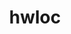 ---
title: "hwloc"
layout: cache
categories: [package, develop]
meta: {"compilers": ["apple-clang@16.0.0", "cce@18.0.0", "gcc@10.2.1", "gcc@10.3.0", "gcc@10.5.0", "gcc@11.1.0", "gcc@11.4.0", "gcc@12.3.0", "gcc@12.4.0", "gcc@13.2.0", "gcc@13.3.0", "gcc@7.3.1", "gcc@7.5.0", "gcc@9.4.0", "intel-oneapi-compilers@2024.1.0", "intel-oneapi-compilers@2025.1.0"], "num_specs": 127, "num_specs_by_stack": {"aws-isc": 1, "aws-isc-aarch64": 1, "aws-pcluster-neoverse_v1": 4, "aws-pcluster-x86_64_v4": 12, "build_systems": 3, "data-vis-sdk": 3, "developer-tools": 3, "developer-tools-aarch64-linux-gnu": 3, "developer-tools-darwin": 3, "developer-tools-manylinux2014": 1, "developer-tools-x86_64_v3-linux-gnu": 3, "e4s": 8, "e4s-cray-rhel": 4, "e4s-cray-sles": 2, "e4s-neoverse-v2": 9, "e4s-neoverse_v1": 4, "e4s-oneapi": 4, "e4s-power": 3, "e4s-rocm-external": 3, "gpu-tests": 4, "hep": 3, "ml-darwin-aarch64-mps": 3, "ml-linux-aarch64-cpu": 3, "ml-linux-aarch64-cuda": 6, "ml-linux-x86_64-cpu": 3, "ml-linux-x86_64-cuda": 6, "ml-linux-x86_64-rocm": 6, "radiuss": 6, "radiuss-aws": 6, "radiuss-aws-aarch64": 15, "root": 127, "tutorial": 6}, "oss": ["amzn2", "centos7", "rhel8", "sequoia", "sle_hpc15", "ubuntu18.04", "ubuntu20.04", "ubuntu22.04", "ubuntu24.04"], "platforms": ["darwin", "linux"], "stacks": ["aws-isc", "aws-isc-aarch64", "aws-pcluster-neoverse_v1", "aws-pcluster-x86_64_v4", "build_systems", "data-vis-sdk", "developer-tools", "developer-tools-aarch64-linux-gnu", "developer-tools-darwin", "developer-tools-manylinux2014", "developer-tools-x86_64_v3-linux-gnu", "e4s", "e4s-cray-rhel", "e4s-cray-sles", "e4s-neoverse-v2", "e4s-neoverse_v1", "e4s-oneapi", "e4s-power", "e4s-rocm-external", "gpu-tests", "hep", "ml-darwin-aarch64-mps", "ml-linux-aarch64-cpu", "ml-linux-aarch64-cuda", "ml-linux-x86_64-cpu", "ml-linux-x86_64-cuda", "ml-linux-x86_64-rocm", "radiuss", "radiuss-aws", "radiuss-aws-aarch64", "root", "tutorial"], "targets": ["aarch64", "neoverse_v1", "neoverse_v2", "ppc64le", "x86_64_v3", "x86_64_v4"], "versions": ["2.11.1", "2.9.1", "2.9.3"]}
spec_details: [{"compiler": "gcc@13.2.0", "hash": "24exzkl2jrmbq7ndyj6gq437xlxfih7u", "os": "ubuntu24.04", "platform": "linux", "size": "-", "stacks": ["ml-linux-x86_64-rocm", "root"], "target": "x86_64_v3", "variants": ["amdgpu_target:=gfx90a", "build_system=autotools", "~cairo", "~cuda", "~gl", "~level_zero", "libs:=shared,static", "~libudev", "+libxml2", "~nvml", "~opencl", "+pci", "+rocm"], "versions": ["2.11.1"]}, {"compiler": "intel-oneapi-compilers@2024.1.0", "hash": "2aktifo5irz7t445kxixzeyi5flnyysd", "os": "amzn2", "platform": "linux", "size": "-", "stacks": ["aws-pcluster-x86_64_v4", "root"], "target": "x86_64_v4", "variants": ["build_system=autotools", "~cairo", "~cuda", "~gl", "~level_zero", "libs:=shared,static", "~libudev", "+libxml2", "~nvml", "~opencl", "+pci", "~rocm"], "versions": ["2.11.1"]}, {"compiler": "gcc@13.2.0", "hash": "2flkykfo2ce7qo45mhmzzgc6kqs4etk6", "os": "ubuntu24.04", "platform": "linux", "size": "-", "stacks": ["ml-linux-x86_64-rocm", "root"], "target": "x86_64_v3", "variants": ["amdgpu_target:=gfx90a", "build_system=autotools", "~cairo", "~cuda", "~gl", "~level_zero", "libs:=shared,static", "~libudev", "+libxml2", "~nvml", "~opencl", "+pci", "+rocm"], "versions": ["2.11.1"]}, {"compiler": "gcc@7.3.1", "hash": "2gzbb5nulzxqs4szl6xz3b2alqp6hhoq", "os": "amzn2", "platform": "linux", "size": "-", "stacks": ["radiuss-aws", "root"], "target": "x86_64_v3", "variants": ["build_system=autotools", "~cairo", "~cuda", "~gl", "~level_zero", "libs:=shared,static", "~libudev", "+libxml2", "~nvml", "~opencl", "+pci", "~rocm"], "versions": ["2.11.1"]}, {"compiler": "intel-oneapi-compilers@2024.1.0", "hash": "33ebrilbcry2gbfkrm54sbp4ownndv4k", "os": "amzn2", "platform": "linux", "size": "-", "stacks": ["aws-pcluster-x86_64_v4", "root"], "target": "x86_64_v3", "variants": ["build_system=autotools", "~cairo", "~cuda", "~gl", "~level_zero", "libs:=shared,static", "~libudev", "+libxml2", "~nvml", "~opencl", "+pci", "~rocm"], "versions": ["2.11.1"]}, {"compiler": "gcc@11.4.0", "hash": "3l52a5jjpznll7axaae4fsg2ghdhftxz", "os": "ubuntu22.04", "platform": "linux", "size": "-", "stacks": ["e4s-rocm-external", "hep", "root", "tutorial"], "target": "x86_64_v3", "variants": ["build_system=autotools", "~cairo", "~cuda", "~gl", "~level_zero", "libs:=shared,static", "~libudev", "+libxml2", "~nvml", "~opencl", "+pci", "~rocm"], "versions": ["2.11.1"]}, {"compiler": "gcc@7.5.0", "hash": "3ubijrsmwccjs4bvncc3olvreeljvint", "os": "ubuntu18.04", "platform": "linux", "size": "-", "stacks": ["developer-tools", "root"], "target": "x86_64_v3", "variants": ["build_system=autotools", "~cairo", "~cuda", "~gl", "libs:=shared,static", "~libudev", "+libxml2", "~netloc", "~nvml", "~oneapi-level-zero", "~opencl", "+pci", "~rocm"], "versions": ["2.9.3"]}, {"compiler": "intel-oneapi-compilers@2024.1.0", "hash": "4pablm3wzt5t4lifxeiebc6vhps55a3a", "os": "amzn2", "platform": "linux", "size": "-", "stacks": ["aws-pcluster-x86_64_v4", "root"], "target": "x86_64_v3", "variants": ["build_system=autotools", "~cairo", "~cuda", "~gl", "~level_zero", "libs:=shared,static", "~libudev", "+libxml2", "~nvml", "~opencl", "+pci", "~rocm"], "versions": ["2.11.1"]}, {"compiler": "gcc@11.4.0", "hash": "4zrx42rqzq55unqiq3f7kphimqup7rpl", "os": "ubuntu22.04", "platform": "linux", "size": "-", "stacks": ["e4s-neoverse-v2", "root"], "target": "neoverse_v2", "variants": ["build_system=autotools", "~cairo", "~cuda", "~gl", "~level_zero", "libs:=shared,static", "~libudev", "+libxml2", "~nvml", "~opencl", "+pci", "~rocm"], "versions": ["2.11.1"]}, {"compiler": "gcc@13.2.0", "hash": "54bymr3zjydftrvhann43f2dg6djcrul", "os": "ubuntu24.04", "platform": "linux", "size": "-", "stacks": ["ml-linux-x86_64-cpu", "root"], "target": "x86_64_v3", "variants": ["build_system=autotools", "~cairo", "~cuda", "~gl", "~level_zero", "libs:=shared,static", "~libudev", "+libxml2", "~nvml", "~opencl", "+pci", "~rocm"], "versions": ["2.11.1"]}, {"compiler": "gcc@13.3.0", "hash": "5cgsmcwbi4iaybluymzwpfgds3ss3nrm", "os": "rhel8", "platform": "linux", "size": "-", "stacks": ["developer-tools-aarch64-linux-gnu", "root"], "target": "aarch64", "variants": ["build_system=autotools", "~cairo", "~cuda", "~gl", "~level_zero", "libs:=shared,static", "~libudev", "+libxml2", "~nvml", "~opencl", "+pci", "~rocm"], "versions": ["2.11.1"]}, {"compiler": "intel-oneapi-compilers@2024.1.0", "hash": "5rg3qk6wo4fd7hy7ltzx6bkzm7auzajz", "os": "amzn2", "platform": "linux", "size": "-", "stacks": ["aws-pcluster-x86_64_v4", "root"], "target": "x86_64_v3", "variants": ["build_system=autotools", "~cairo", "~cuda", "~gl", "~level_zero", "libs:=shared,static", "~libudev", "+libxml2", "~nvml", "~opencl", "+pci", "~rocm"], "versions": ["2.11.1"]}, {"compiler": "gcc@11.4.0", "hash": "5ykj2imychilhdqxzldv4elop46tdvrd", "os": "ubuntu22.04", "platform": "linux", "size": "-", "stacks": ["e4s", "e4s-rocm-external", "hep", "root", "tutorial"], "target": "x86_64_v3", "variants": ["build_system=autotools", "~cairo", "~cuda", "~gl", "~level_zero", "libs:=shared,static", "~libudev", "+libxml2", "~nvml", "~opencl", "+pci", "~rocm"], "versions": ["2.11.1"]}, {"compiler": "gcc@13.2.0", "hash": "67kbf5aqu4cfusqzopn3o5u3k62lyghw", "os": "ubuntu24.04", "platform": "linux", "size": "-", "stacks": ["ml-linux-aarch64-cuda", "root"], "target": "aarch64", "variants": ["build_system=autotools", "~cairo", "+cuda", "cuda_arch:=80", "~gl", "~level_zero", "libs:=shared,static", "~libudev", "+libxml2", "~nvml", "~opencl", "+pci", "~rocm"], "versions": ["2.11.1"]}, {"compiler": "gcc@11.4.0", "hash": "75a2if4b5q5z7d34lpb23om6ovc77yhq", "os": "ubuntu22.04", "platform": "linux", "size": "-", "stacks": ["e4s-neoverse-v2", "root"], "target": "neoverse_v2", "variants": ["build_system=autotools", "~cairo", "~cuda", "~gl", "~level_zero", "libs:=shared,static", "~libudev", "+libxml2", "~nvml", "~opencl", "+pci", "~rocm"], "versions": ["2.11.1"]}, {"compiler": "gcc@11.4.0", "hash": "76sdccswuekyh77qswhtecgvptnau6it", "os": "ubuntu22.04", "platform": "linux", "size": "-", "stacks": ["e4s", "root"], "target": "x86_64_v3", "variants": ["build_system=autotools", "~cairo", "+cuda", "cuda_arch:=none", "~gl", "~level_zero", "libs:=shared,static", "~libudev", "+libxml2", "~nvml", "~opencl", "+pci", "~rocm"], "versions": ["2.11.1"]}, {"compiler": "cce@18.0.0", "hash": "7efeisq5gcgmrl3c6kiieu3b6b364yso", "os": "rhel8", "platform": "linux", "size": "-", "stacks": ["e4s-cray-rhel", "root"], "target": "x86_64_v3", "variants": ["build_system=autotools", "~cairo", "~cuda", "~gl", "~level_zero", "libs:=shared,static", "~libudev", "+libxml2", "~nvml", "~opencl", "+pci", "~rocm"], "versions": ["2.11.1"]}, {"compiler": "gcc@7.3.1", "hash": "7nwanmhiyrqhvhkz2d7mhz667awitkpc", "os": "amzn2", "platform": "linux", "size": "-", "stacks": ["radiuss-aws-aarch64", "root"], "target": "aarch64", "variants": ["build_system=autotools", "~cairo", "~cuda", "~gl", "~level_zero", "libs:=shared,static", "~libudev", "+libxml2", "~nvml", "~opencl", "+pci", "~rocm"], "versions": ["2.11.1"]}, {"compiler": "gcc@13.2.0", "hash": "afglufqhhjbuomnagsubxe62v6t5vv53", "os": "ubuntu24.04", "platform": "linux", "size": "-", "stacks": ["ml-linux-aarch64-cpu", "root"], "target": "aarch64", "variants": ["build_system=autotools", "~cairo", "~cuda", "~gl", "~level_zero", "libs:=shared,static", "~libudev", "+libxml2", "~nvml", "~opencl", "+pci", "~rocm"], "versions": ["2.11.1"]}, {"compiler": "gcc@11.4.0", "hash": "aioxh6lfsdtvxywkijdev3pvwnssx2c2", "os": "ubuntu22.04", "platform": "linux", "size": "-", "stacks": ["e4s-neoverse_v1", "root"], "target": "neoverse_v1", "variants": ["build_system=autotools", "~cairo", "~cuda", "~gl", "~level_zero", "libs:=shared,static", "~libudev", "+libxml2", "~nvml", "~opencl", "+pci", "~rocm"], "versions": ["2.11.1"]}, {"compiler": "gcc@11.1.0", "hash": "b7kfnjtq22jtdnrrldenmw27hmtkqfrk", "os": "ubuntu20.04", "platform": "linux", "size": "-", "stacks": ["gpu-tests", "root"], "target": "x86_64_v3", "variants": ["build_system=autotools", "~cairo", "~cuda", "~gl", "libs:=shared,static", "~libudev", "+libxml2", "~netloc", "~nvml", "~oneapi-level-zero", "~opencl", "+pci", "~rocm"], "versions": ["2.9.1"]}, {"compiler": "cce@18.0.0", "hash": "bigtqzvsbgdtmxuwoe2ntfejfiox4s2e", "os": "rhel8", "platform": "linux", "size": "-", "stacks": ["e4s-cray-rhel", "root"], "target": "x86_64_v3", "variants": ["build_system=autotools", "~cairo", "~cuda", "~gl", "~level_zero", "libs:=shared,static", "~libudev", "+libxml2", "~nvml", "~opencl", "+pci", "~rocm"], "versions": ["2.11.1"]}, {"compiler": "cce@18.0.0", "hash": "bj7eoy6rc2h2vbtaugerocrncshbwnan", "os": "rhel8", "platform": "linux", "size": "-", "stacks": ["e4s-cray-rhel", "root"], "target": "x86_64_v3", "variants": ["build_system=autotools", "~cairo", "~cuda", "~gl", "~level_zero", "libs:=shared,static", "~libudev", "+libxml2", "~nvml", "~opencl", "+pci", "~rocm"], "versions": ["2.11.1"]}, {"compiler": "gcc@7.3.1", "hash": "bozzlnpbquh3xmnzpxiadcqqjwkdkzip", "os": "amzn2", "platform": "linux", "size": "-", "stacks": ["radiuss-aws", "root"], "target": "x86_64_v3", "variants": ["build_system=autotools", "~cairo", "~cuda", "~gl", "~level_zero", "libs:=shared,static", "~libudev", "+libxml2", "~nvml", "~opencl", "+pci", "~rocm"], "versions": ["2.11.1"]}, {"compiler": "gcc@10.3.0", "hash": "bsse6lxoni2etm5rlh3oglnhn4ot6v6m", "os": "sle_hpc15", "platform": "linux", "size": "-", "stacks": ["e4s-cray-sles", "root"], "target": "x86_64_v4", "variants": ["build_system=autotools", "~cairo", "~cuda", "~gl", "libs:=shared,static", "~libudev", "+libxml2", "~nvml", "~oneapi-level-zero", "~opencl", "+pci", "~rocm"], "versions": ["2.11.1"]}, {"compiler": "gcc@13.2.0", "hash": "c2oqgbqgbmztsp7lm2e5pb4ocyniq5ga", "os": "ubuntu24.04", "platform": "linux", "size": "-", "stacks": ["ml-linux-x86_64-cuda", "root"], "target": "x86_64_v3", "variants": ["build_system=autotools", "~cairo", "+cuda", "cuda_arch:=80", "~gl", "~level_zero", "libs:=shared,static", "~libudev", "+libxml2", "~nvml", "~opencl", "+pci", "~rocm"], "versions": ["2.11.1"]}, {"compiler": "cce@18.0.0", "hash": "c76oecuqtqdc7rydzbaldmcipci5jjsn", "os": "rhel8", "platform": "linux", "size": "-", "stacks": ["e4s-cray-rhel", "root"], "target": "x86_64_v3", "variants": ["build_system=autotools", "~cairo", "~cuda", "~gl", "~level_zero", "libs:=shared,static", "~libudev", "+libxml2", "~nvml", "~opencl", "+pci", "~rocm"], "versions": ["2.11.1"]}, {"compiler": "gcc@13.2.0", "hash": "cgbqfnjxsnkna2v4cx3mapvdek4qjext", "os": "ubuntu24.04", "platform": "linux", "size": "-", "stacks": ["ml-linux-aarch64-cpu", "root"], "target": "aarch64", "variants": ["build_system=autotools", "~cairo", "~cuda", "~gl", "~level_zero", "libs:=shared,static", "~libudev", "+libxml2", "~nvml", "~opencl", "+pci", "~rocm"], "versions": ["2.11.1"]}, {"compiler": "gcc@13.2.0", "hash": "czmkc7liby4olgpvb32ozd5uvribjz25", "os": "ubuntu24.04", "platform": "linux", "size": "-", "stacks": ["ml-linux-aarch64-cuda", "root"], "target": "aarch64", "variants": ["build_system=autotools", "~cairo", "+cuda", "cuda_arch:=80", "~gl", "~level_zero", "libs:=shared,static", "~libudev", "+libxml2", "~nvml", "~opencl", "+pci", "~rocm"], "versions": ["2.11.1"]}, {"compiler": "gcc@7.3.1", "hash": "d5zw5qbehxplx5fkvxjpzu5p6axcwos7", "os": "amzn2", "platform": "linux", "size": "-", "stacks": ["radiuss-aws", "root"], "target": "x86_64_v3", "variants": ["build_system=autotools", "~cairo", "~cuda", "~gl", "~level_zero", "libs:=shared,static", "~libudev", "+libxml2", "~nvml", "~opencl", "+pci", "~rocm"], "versions": ["2.11.1"]}, {"compiler": "apple-clang@16.0.0", "hash": "dp7y3eae7inanig2ybcs7ue447sce4wt", "os": "sequoia", "platform": "darwin", "size": "-", "stacks": ["developer-tools-darwin", "ml-darwin-aarch64-mps", "root"], "target": "aarch64", "variants": ["build_system=autotools", "~cairo", "~cuda", "~gl", "~level_zero", "libs:=shared,static", "~libudev", "+libxml2", "~nvml", "~opencl", "~pci", "~rocm"], "versions": ["2.11.1"]}, {"compiler": "intel-oneapi-compilers@2025.1.0", "hash": "dpz4rzsm2prlmmwbgfp5b6qohtszmhbs", "os": "ubuntu22.04", "platform": "linux", "size": "-", "stacks": ["e4s-oneapi", "root"], "target": "x86_64_v3", "variants": ["build_system=autotools", "~cairo", "~cuda", "~gl", "~level_zero", "libs:=shared,static", "~libudev", "+libxml2", "~nvml", "~opencl", "+pci", "~rocm"], "versions": ["2.11.1"]}, {"compiler": "gcc@12.4.0", "hash": "e2eu2lsoip4sacyfx3mmwpquijih3u6o", "os": "amzn2", "platform": "linux", "size": "-", "stacks": ["aws-pcluster-neoverse_v1", "root"], "target": "neoverse_v1", "variants": ["build_system=autotools", "~cairo", "~cuda", "~gl", "~level_zero", "libs:=shared,static", "~libudev", "+libxml2", "~nvml", "~opencl", "+pci", "~rocm"], "versions": ["2.11.1"]}, {"compiler": "gcc@7.3.1", "hash": "egf4kkxfqmrlts2yjd67mbokdij5ghdi", "os": "amzn2", "platform": "linux", "size": "-", "stacks": ["radiuss-aws-aarch64", "root"], "target": "aarch64", "variants": ["build_system=autotools", "~cairo", "~cuda", "~gl", "~level_zero", "libs:=shared,static", "~libudev", "+libxml2", "~nvml", "~opencl", "+pci", "~rocm"], "versions": ["2.11.1"]}, {"compiler": "intel-oneapi-compilers@2024.1.0", "hash": "elq6letqdq6frgap7i4gfm7kqrwvuzqq", "os": "amzn2", "platform": "linux", "size": "-", "stacks": ["aws-pcluster-x86_64_v4", "root"], "target": "x86_64_v4", "variants": ["build_system=autotools", "~cairo", "~cuda", "~gl", "~level_zero", "libs:=shared,static", "~libudev", "+libxml2", "~nvml", "~opencl", "+pci", "~rocm"], "versions": ["2.11.1"]}, {"compiler": "gcc@11.4.0", "hash": "etpscsrk3ci5weba6owwkbkrcnuxqppx", "os": "ubuntu22.04", "platform": "linux", "size": "-", "stacks": ["e4s-neoverse-v2", "root"], "target": "neoverse_v2", "variants": ["build_system=autotools", "~cairo", "~cuda", "~gl", "~level_zero", "libs:=shared,static", "~libudev", "+libxml2", "~nvml", "~opencl", "+pci", "~rocm"], "versions": ["2.11.1"]}, {"compiler": "gcc@9.4.0", "hash": "ewdxva4xtgny7ceazjdnliec4ik6buqa", "os": "ubuntu20.04", "platform": "linux", "size": "-", "stacks": ["e4s-power", "root"], "target": "ppc64le", "variants": ["build_system=autotools", "~cairo", "~cuda", "~gl", "~level_zero", "libs:=shared,static", "~libudev", "+libxml2", "~nvml", "~opencl", "+pci", "~rocm"], "versions": ["2.11.1"]}, {"compiler": "gcc@7.3.1", "hash": "fddqdcdcbgbjv4rjja3k66uuefl2ap3p", "os": "amzn2", "platform": "linux", "size": "-", "stacks": ["radiuss-aws-aarch64", "root"], "target": "aarch64", "variants": ["build_system=autotools", "~cairo", "~cuda", "~gl", "~level_zero", "libs:=shared,static", "~libudev", "+libxml2", "~nvml", "~opencl", "+pci", "~rocm"], "versions": ["2.11.1"]}, {"compiler": "gcc@7.5.0", "hash": "fjs6gouolfbefnzia7qz4q5cq2o7ojra", "os": "ubuntu18.04", "platform": "linux", "size": "-", "stacks": ["build_systems", "radiuss", "root"], "target": "x86_64_v3", "variants": ["build_system=autotools", "~cairo", "~cuda", "~gl", "~level_zero", "libs:=shared,static", "~libudev", "+libxml2", "~nvml", "~opencl", "+pci", "~rocm"], "versions": ["2.11.1"]}, {"compiler": "gcc@7.3.1", "hash": "frjim7khpmwdjucucoicyjfuicjpxyvs", "os": "amzn2", "platform": "linux", "size": "-", "stacks": ["radiuss-aws", "root"], "target": "x86_64_v3", "variants": ["build_system=autotools", "~cairo", "~cuda", "~gl", "~level_zero", "libs:=shared,static", "~libudev", "+libxml2", "~nvml", "~opencl", "+pci", "~rocm"], "versions": ["2.11.1"]}, {"compiler": "gcc@10.2.1", "hash": "gbs7a3i4kiqket4llwntmgyk54bp3i2x", "os": "centos7", "platform": "linux", "size": "-", "stacks": ["developer-tools-manylinux2014", "root"], "target": "x86_64_v3", "variants": ["build_system=autotools", "~cairo", "~cuda", "~gl", "~level_zero", "libs:=shared,static", "~libudev", "+libxml2", "~nvml", "~opencl", "+pci", "~rocm"], "versions": ["2.11.1"]}, {"compiler": "gcc@11.4.0", "hash": "glxl3x3qyfgfq46vjnzqpl2ihppwpv3y", "os": "ubuntu22.04", "platform": "linux", "size": "-", "stacks": ["e4s-neoverse_v1", "root"], "target": "neoverse_v1", "variants": ["build_system=autotools", "~cairo", "+cuda", "cuda_arch:=none", "~gl", "~level_zero", "libs:=shared,static", "~libudev", "+libxml2", "~nvml", "~opencl", "+pci", "~rocm"], "versions": ["2.11.1"]}, {"compiler": "gcc@13.2.0", "hash": "gm7bgcjc4uxcexokp3txy52xc5e6j65q", "os": "ubuntu24.04", "platform": "linux", "size": "-", "stacks": ["ml-linux-x86_64-rocm", "root"], "target": "x86_64_v3", "variants": ["amdgpu_target:=gfx90a", "build_system=autotools", "~cairo", "~cuda", "~gl", "~level_zero", "libs:=shared,static", "~libudev", "+libxml2", "~nvml", "~opencl", "+pci", "+rocm"], "versions": ["2.11.1"]}, {"compiler": "gcc@7.3.1", "hash": "h5icqqsvuly6hjcswg2hj6no46ew5uxa", "os": "amzn2", "platform": "linux", "size": "-", "stacks": ["radiuss-aws-aarch64", "root"], "target": "aarch64", "variants": ["build_system=autotools", "~cairo", "~cuda", "~gl", "~level_zero", "libs:=shared,static", "~libudev", "+libxml2", "~nvml", "~opencl", "+pci", "~rocm"], "versions": ["2.11.1"]}, {"compiler": "gcc@13.2.0", "hash": "hgxwkspvzq5rogyc77y6nrgu25yqk7an", "os": "ubuntu24.04", "platform": "linux", "size": "-", "stacks": ["ml-linux-aarch64-cuda", "root"], "target": "aarch64", "variants": ["build_system=autotools", "~cairo", "+cuda", "cuda_arch:=80", "~gl", "~level_zero", "libs:=shared,static", "~libudev", "+libxml2", "~nvml", "~opencl", "+pci", "~rocm"], "versions": ["2.11.1"]}, {"compiler": "intel-oneapi-compilers@2024.1.0", "hash": "hoj7ywclo6y4652727btm353iwfav4uq", "os": "amzn2", "platform": "linux", "size": "-", "stacks": ["aws-pcluster-x86_64_v4", "root"], "target": "x86_64_v4", "variants": ["build_system=autotools", "~cairo", "~cuda", "~gl", "~level_zero", "libs:=shared,static", "~libudev", "+libxml2", "~nvml", "~opencl", "+pci", "~rocm"], "versions": ["2.11.1"]}, {"compiler": "gcc@7.5.0", "hash": "i3uvpw4vw4ifcdhmytzk7qmagnoq6hm5", "os": "ubuntu18.04", "platform": "linux", "size": "-", "stacks": ["build_systems", "radiuss", "root"], "target": "x86_64_v3", "variants": ["build_system=autotools", "~cairo", "~cuda", "~gl", "~level_zero", "libs:=shared,static", "~libudev", "+libxml2", "~nvml", "~opencl", "+pci", "~rocm"], "versions": ["2.11.1"]}, {"compiler": "gcc@11.1.0", "hash": "ies5m4so6xd6rjp4j66jmq6p4sadmerz", "os": "ubuntu20.04", "platform": "linux", "size": "-", "stacks": ["data-vis-sdk", "root"], "target": "x86_64_v3", "variants": ["build_system=autotools", "~cairo", "~cuda", "~gl", "~level_zero", "libs:=shared,static", "~libudev", "+libxml2", "~nvml", "~opencl", "+pci", "~rocm"], "versions": ["2.11.1"]}, {"compiler": "gcc@13.3.0", "hash": "igprmgqzrumm65okv2ee43kjmdynmrgr", "os": "rhel8", "platform": "linux", "size": "-", "stacks": ["developer-tools-aarch64-linux-gnu", "root"], "target": "aarch64", "variants": ["build_system=autotools", "~cairo", "~cuda", "~gl", "~level_zero", "libs:=shared,static", "~libudev", "+libxml2", "~nvml", "~opencl", "+pci", "~rocm"], "versions": ["2.11.1"]}, {"compiler": "gcc@11.4.0", "hash": "ilyv5ryizbzpf3jdddiw42eueck2o4t3", "os": "ubuntu22.04", "platform": "linux", "size": "-", "stacks": ["e4s", "root"], "target": "x86_64_v3", "variants": ["build_system=autotools", "~cairo", "+cuda", "cuda_arch:=none", "~gl", "~level_zero", "libs:=shared,static", "~libudev", "+libxml2", "~nvml", "~opencl", "+pci", "~rocm"], "versions": ["2.11.1"]}, {"compiler": "gcc@13.2.0", "hash": "in3d6e7rpnahp2c4gqn4ptgzdl7yqv6r", "os": "ubuntu24.04", "platform": "linux", "size": "-", "stacks": ["ml-linux-aarch64-cuda", "root"], "target": "aarch64", "variants": ["build_system=autotools", "~cairo", "+cuda", "cuda_arch:=80", "~gl", "~level_zero", "libs:=shared,static", "~libudev", "+libxml2", "~nvml", "~opencl", "+pci", "~rocm"], "versions": ["2.11.1"]}, {"compiler": "gcc@7.5.0", "hash": "inxy5lzscul7eja3wxfgnxxq6apizkoh", "os": "ubuntu18.04", "platform": "linux", "size": "-", "stacks": ["developer-tools", "root"], "target": "x86_64_v3", "variants": ["build_system=autotools", "~cairo", "~cuda", "~gl", "libs:=shared,static", "~libudev", "+libxml2", "~netloc", "~nvml", "~oneapi-level-zero", "~opencl", "+pci", "~rocm"], "versions": ["2.9.1"]}, {"compiler": "gcc@12.4.0", "hash": "iny5qyq5tz37fmvyilt4zng4wiirzrfl", "os": "amzn2", "platform": "linux", "size": "-", "stacks": ["aws-pcluster-neoverse_v1", "root"], "target": "neoverse_v1", "variants": ["build_system=autotools", "~cairo", "~cuda", "~gl", "~level_zero", "libs:=shared,static", "~libudev", "+libxml2", "~nvml", "~opencl", "+pci", "~rocm"], "versions": ["2.11.1"]}, {"compiler": "gcc@12.4.0", "hash": "itawbwdxuwhmvienopgo2jclm7cbihtg", "os": "amzn2", "platform": "linux", "size": "-", "stacks": ["aws-pcluster-neoverse_v1", "root"], "target": "neoverse_v1", "variants": ["build_system=autotools", "~cairo", "~cuda", "~gl", "~level_zero", "libs:=shared,static", "~libudev", "+libxml2", "~nvml", "~opencl", "+pci", "~rocm"], "versions": ["2.11.1"]}, {"compiler": "gcc@10.3.0", "hash": "j2c476jzv4wsp2epiyaeu6mrzcvvk6np", "os": "sle_hpc15", "platform": "linux", "size": "-", "stacks": ["e4s-cray-sles", "root"], "target": "x86_64_v4", "variants": ["build_system=autotools", "~cairo", "~cuda", "~gl", "libs:=shared,static", "~libudev", "+libxml2", "~nvml", "~oneapi-level-zero", "~opencl", "+pci", "~rocm"], "versions": ["2.11.1"]}, {"compiler": "gcc@7.3.1", "hash": "jozn2xnhoh6x5zv7idxyqcabwayeewr5", "os": "amzn2", "platform": "linux", "size": "-", "stacks": ["radiuss-aws-aarch64", "root"], "target": "aarch64", "variants": ["build_system=autotools", "~cairo", "~cuda", "~gl", "~level_zero", "libs:=shared,static", "~libudev", "+libxml2", "~nvml", "~opencl", "+pci", "~rocm"], "versions": ["2.11.1"]}, {"compiler": "intel-oneapi-compilers@2024.1.0", "hash": "jq5jh53vaxjvmapujwvb2l264gxz4o36", "os": "amzn2", "platform": "linux", "size": "-", "stacks": ["aws-pcluster-x86_64_v4", "root"], "target": "x86_64_v3", "variants": ["build_system=autotools", "~cairo", "~cuda", "~gl", "~level_zero", "libs:=shared,static", "~libudev", "+libxml2", "~nvml", "~opencl", "+pci", "~rocm"], "versions": ["2.11.1"]}, {"compiler": "gcc@10.5.0", "hash": "k3xjyve7rdowzp3774q7pw2cuceyr37x", "os": "centos7", "platform": "linux", "size": "-", "stacks": ["developer-tools-x86_64_v3-linux-gnu", "root"], "target": "x86_64_v3", "variants": ["build_system=autotools", "~cairo", "~cuda", "~gl", "~level_zero", "libs:=shared,static", "~libudev", "+libxml2", "~nvml", "~opencl", "+pci", "~rocm"], "versions": ["2.11.1"]}, {"compiler": "gcc@11.4.0", "hash": "kbc4k3oe5i5q6f5zcyrektjaio2rnuyb", "os": "ubuntu22.04", "platform": "linux", "size": "-", "stacks": ["e4s-neoverse-v2", "root"], "target": "neoverse_v2", "variants": ["build_system=autotools", "~cairo", "~cuda", "~gl", "~level_zero", "libs:=shared,static", "~libudev", "+libxml2", "~nvml", "~opencl", "+pci", "~rocm"], "versions": ["2.11.1"]}, {"compiler": "gcc@7.5.0", "hash": "kczo7itatkg3cpmbss42z7mu4ry3gul6", "os": "ubuntu18.04", "platform": "linux", "size": "-", "stacks": ["build_systems", "radiuss", "root"], "target": "x86_64_v3", "variants": ["build_system=autotools", "~cairo", "~cuda", "~gl", "~level_zero", "libs:=shared,static", "~libudev", "+libxml2", "~nvml", "~opencl", "+pci", "~rocm"], "versions": ["2.11.1"]}, {"compiler": "gcc@7.3.1", "hash": "ku3mauzutck7lnmwpf3ljk7zgikkkwja", "os": "amzn2", "platform": "linux", "size": "-", "stacks": ["aws-isc", "root"], "target": "x86_64_v3", "variants": ["build_system=autotools", "~cairo", "~cuda", "~gl", "~level_zero", "libs:=shared,static", "~libudev", "+libxml2", "~nvml", "~opencl", "+pci", "~rocm"], "versions": ["2.11.1"]}, {"compiler": "gcc@10.5.0", "hash": "kzigcfkvcmfg42rd2tgpyy2cocxxun6u", "os": "centos7", "platform": "linux", "size": "-", "stacks": ["developer-tools-x86_64_v3-linux-gnu", "root"], "target": "x86_64_v3", "variants": ["build_system=autotools", "~cairo", "~cuda", "~gl", "~level_zero", "libs:=shared,static", "~libudev", "+libxml2", "~nvml", "~opencl", "+pci", "~rocm"], "versions": ["2.11.1"]}, {"compiler": "gcc@7.3.1", "hash": "l3lq6zvjkxtd5gkmdual5fmzyirfykhz", "os": "amzn2", "platform": "linux", "size": "-", "stacks": ["aws-isc-aarch64", "root"], "target": "aarch64", "variants": ["build_system=autotools", "~cairo", "~cuda", "~gl", "~level_zero", "libs:=shared,static", "~libudev", "+libxml2", "~nvml", "~opencl", "+pci", "~rocm"], "versions": ["2.11.1"]}, {"compiler": "gcc@7.5.0", "hash": "l4ku7dzz3i5xba7qwqofy64kqxke7s5g", "os": "ubuntu18.04", "platform": "linux", "size": "-", "stacks": ["developer-tools", "root"], "target": "x86_64_v3", "variants": ["build_system=autotools", "~cairo", "~cuda", "~gl", "libs:=shared,static", "~libudev", "+libxml2", "~netloc", "~nvml", "~oneapi-level-zero", "~opencl", "+pci", "~rocm"], "versions": ["2.9.3"]}, {"compiler": "gcc@13.2.0", "hash": "ldeab22m2ppk274cjr2v5ktgrgmiqtvs", "os": "ubuntu24.04", "platform": "linux", "size": "-", "stacks": ["ml-linux-aarch64-cuda", "root"], "target": "aarch64", "variants": ["build_system=autotools", "~cairo", "+cuda", "cuda_arch:=80", "~gl", "~level_zero", "libs:=shared,static", "~libudev", "+libxml2", "~nvml", "~opencl", "+pci", "~rocm"], "versions": ["2.11.1"]}, {"compiler": "gcc@7.3.1", "hash": "lrtt52ikcn6mynrnu6cm2g6pj55sl4lk", "os": "amzn2", "platform": "linux", "size": "-", "stacks": ["radiuss-aws-aarch64", "root"], "target": "aarch64", "variants": ["build_system=autotools", "~cairo", "~cuda", "~gl", "~level_zero", "libs:=shared,static", "~libudev", "+libxml2", "~nvml", "~opencl", "+pci", "~rocm"], "versions": ["2.11.1"]}, {"compiler": "gcc@7.5.0", "hash": "ma2uiu4ct72np663k3nzati63phxawjw", "os": "ubuntu18.04", "platform": "linux", "size": "-", "stacks": ["radiuss", "root"], "target": "x86_64_v3", "variants": ["build_system=autotools", "~cairo", "~cuda", "~gl", "~level_zero", "libs:=shared,static", "~libudev", "+libxml2", "~nvml", "~opencl", "+pci", "~rocm"], "versions": ["2.11.1"]}, {"compiler": "gcc@13.2.0", "hash": "mgpimgmcxaglniyen6t6rk45ovxexhro", "os": "ubuntu24.04", "platform": "linux", "size": "-", "stacks": ["ml-linux-x86_64-cuda", "root"], "target": "x86_64_v3", "variants": ["build_system=autotools", "~cairo", "+cuda", "cuda_arch:=80", "~gl", "~level_zero", "libs:=shared,static", "~libudev", "+libxml2", "~nvml", "~opencl", "+pci", "~rocm"], "versions": ["2.11.1"]}, {"compiler": "gcc@11.4.0", "hash": "mlxf3lrjdtqnhxuj33boshb2rwatbvk7", "os": "ubuntu22.04", "platform": "linux", "size": "-", "stacks": ["e4s", "root"], "target": "x86_64_v3", "variants": ["build_system=autotools", "~cairo", "+cuda", "cuda_arch:=none", "~gl", "~level_zero", "libs:=shared,static", "~libudev", "+libxml2", "~nvml", "~opencl", "+pci", "~rocm"], "versions": ["2.11.1"]}, {"compiler": "gcc@11.1.0", "hash": "mv3iqz5ao2wlkfikp2wgs342xnrztf6c", "os": "ubuntu20.04", "platform": "linux", "size": "-", "stacks": ["gpu-tests", "root"], "target": "x86_64_v3", "variants": ["build_system=autotools", "~cairo", "~cuda", "~gl", "libs:=shared,static", "~libudev", "+libxml2", "~netloc", "~nvml", "~oneapi-level-zero", "~opencl", "+pci", "~rocm"], "versions": ["2.9.1"]}, {"compiler": "gcc@13.3.0", "hash": "n35ajlujmnnrqp5em6uckx2txro4mtiy", "os": "rhel8", "platform": "linux", "size": "-", "stacks": ["developer-tools-aarch64-linux-gnu", "root"], "target": "aarch64", "variants": ["build_system=autotools", "~cairo", "~cuda", "~gl", "~level_zero", "libs:=shared,static", "~libudev", "+libxml2", "~nvml", "~opencl", "+pci", "~rocm"], "versions": ["2.11.1"]}, {"compiler": "intel-oneapi-compilers@2024.1.0", "hash": "nitehsevabtsr77pgzwnnupnyhb36koj", "os": "amzn2", "platform": "linux", "size": "-", "stacks": ["aws-pcluster-x86_64_v4", "root"], "target": "x86_64_v4", "variants": ["build_system=autotools", "~cairo", "~cuda", "~gl", "~level_zero", "libs:=shared,static", "~libudev", "+libxml2", "~nvml", "~opencl", "+pci", "~rocm"], "versions": ["2.11.1"]}, {"compiler": "intel-oneapi-compilers@2025.1.0", "hash": "nkh2dq7xleik4bt2z5jf2mtfczrb6knx", "os": "ubuntu22.04", "platform": "linux", "size": "-", "stacks": ["e4s-oneapi", "root"], "target": "x86_64_v3", "variants": ["build_system=autotools", "~cairo", "~cuda", "~gl", "~level_zero", "libs:=shared,static", "~libudev", "+libxml2", "~nvml", "~opencl", "+pci", "~rocm"], "versions": ["2.11.1"]}, {"compiler": "gcc@13.2.0", "hash": "nnrrs52olpheeorhh6667bj2symtzczd", "os": "ubuntu24.04", "platform": "linux", "size": "-", "stacks": ["ml-linux-x86_64-cpu", "root"], "target": "x86_64_v3", "variants": ["build_system=autotools", "~cairo", "~cuda", "~gl", "~level_zero", "libs:=shared,static", "~libudev", "+libxml2", "~nvml", "~opencl", "+pci", "~rocm"], "versions": ["2.11.1"]}, {"compiler": "gcc@11.4.0", "hash": "nrg5yf22lffvjeajljcg7e44axj3bs4w", "os": "ubuntu22.04", "platform": "linux", "size": "-", "stacks": ["e4s", "e4s-rocm-external", "hep", "root", "tutorial"], "target": "x86_64_v3", "variants": ["build_system=autotools", "~cairo", "~cuda", "~gl", "~level_zero", "libs:=shared,static", "~libudev", "+libxml2", "~nvml", "~opencl", "+pci", "~rocm"], "versions": ["2.11.1"]}, {"compiler": "gcc@7.3.1", "hash": "obebilueoqw5jbe4ekzxj6m3e77yh7ni", "os": "amzn2", "platform": "linux", "size": "-", "stacks": ["radiuss-aws", "root"], "target": "x86_64_v3", "variants": ["build_system=autotools", "~cairo", "~cuda", "~gl", "~level_zero", "libs:=shared,static", "~libudev", "+libxml2", "~nvml", "~opencl", "+pci", "~rocm"], "versions": ["2.11.1"]}, {"compiler": "intel-oneapi-compilers@2024.1.0", "hash": "oe3qwandaqjj3b3v2f3u33ziwn26ggo6", "os": "amzn2", "platform": "linux", "size": "-", "stacks": ["aws-pcluster-x86_64_v4", "root"], "target": "x86_64_v3", "variants": ["build_system=autotools", "~cairo", "~cuda", "~gl", "~level_zero", "libs:=shared,static", "~libudev", "+libxml2", "~nvml", "~opencl", "+pci", "~rocm"], "versions": ["2.11.1"]}, {"compiler": "gcc@13.2.0", "hash": "oemixqyyfpzffa3d2gr6vyeh3q4ghclb", "os": "ubuntu24.04", "platform": "linux", "size": "-", "stacks": ["ml-linux-x86_64-cuda", "root"], "target": "x86_64_v3", "variants": ["build_system=autotools", "~cairo", "+cuda", "cuda_arch:=80", "~gl", "~level_zero", "libs:=shared,static", "~libudev", "+libxml2", "~nvml", "~opencl", "+pci", "~rocm"], "versions": ["2.11.1"]}, {"compiler": "gcc@12.3.0", "hash": "oujeegjxcfc5qfvsqv54gdlcfavonvph", "os": "ubuntu22.04", "platform": "linux", "size": "-", "stacks": ["root", "tutorial"], "target": "x86_64_v3", "variants": ["build_system=autotools", "~cairo", "~cuda", "~gl", "~level_zero", "libs:=shared,static", "~libudev", "+libxml2", "~nvml", "~opencl", "+pci", "~rocm"], "versions": ["2.11.1"]}, {"compiler": "gcc@11.4.0", "hash": "ovv52olsfpb4kqgxawmmannbzp7avwk6", "os": "ubuntu22.04", "platform": "linux", "size": "-", "stacks": ["e4s-neoverse-v2", "root"], "target": "neoverse_v2", "variants": ["build_system=autotools", "~cairo", "~cuda", "~gl", "~level_zero", "libs:=shared,static", "~libudev", "+libxml2", "~nvml", "~opencl", "+pci", "~rocm"], "versions": ["2.11.1"]}, {"compiler": "gcc@9.4.0", "hash": "oxn4ir6hhstxsaqkhcbnr2tdti4dfd4b", "os": "ubuntu20.04", "platform": "linux", "size": "-", "stacks": ["e4s-power", "root"], "target": "ppc64le", "variants": ["build_system=autotools", "~cairo", "+cuda", "cuda_arch:=70", "~gl", "~level_zero", "libs:=shared,static", "~libudev", "+libxml2", "~nvml", "~opencl", "+pci", "~rocm"], "versions": ["2.11.1"]}, {"compiler": "gcc@11.4.0", "hash": "p35rt2usol6gl257htgsunpubo7vjlty", "os": "ubuntu22.04", "platform": "linux", "size": "-", "stacks": ["e4s-neoverse-v2", "root"], "target": "neoverse_v2", "variants": ["build_system=autotools", "~cairo", "+cuda", "cuda_arch:=none", "~gl", "~level_zero", "libs:=shared,static", "~libudev", "+libxml2", "~nvml", "~opencl", "+pci", "~rocm"], "versions": ["2.11.1"]}, {"compiler": "intel-oneapi-compilers@2024.1.0", "hash": "pdoaqxzh3lihpte64gio3qa4pgblpi7o", "os": "amzn2", "platform": "linux", "size": "-", "stacks": ["aws-pcluster-x86_64_v4", "root"], "target": "x86_64_v3", "variants": ["build_system=autotools", "~cairo", "~cuda", "~gl", "~level_zero", "libs:=shared,static", "~libudev", "+libxml2", "~nvml", "~opencl", "+pci", "~rocm"], "versions": ["2.11.1"]}, {"compiler": "gcc@11.4.0", "hash": "pkb6marfnkwafjyhpl42badkct4n5iyp", "os": "ubuntu22.04", "platform": "linux", "size": "-", "stacks": ["e4s-neoverse-v2", "root"], "target": "neoverse_v2", "variants": ["build_system=autotools", "~cairo", "~cuda", "~gl", "~level_zero", "libs:=shared,static", "~libudev", "+libxml2", "~nvml", "~opencl", "+pci", "~rocm"], "versions": ["2.11.1"]}, {"compiler": "gcc@7.5.0", "hash": "pubatx5qjs5k2hnzleivzu7wdwbuwmcp", "os": "ubuntu18.04", "platform": "linux", "size": "-", "stacks": ["radiuss", "root"], "target": "x86_64_v3", "variants": ["build_system=autotools", "~cairo", "~cuda", "~gl", "~level_zero", "libs:=shared,static", "~libudev", "+libxml2", "~nvml", "~opencl", "+pci", "~rocm"], "versions": ["2.11.1"]}, {"compiler": "gcc@11.4.0", "hash": "pwwbx2v3egw7o2hww2nudijj4wooyozo", "os": "ubuntu22.04", "platform": "linux", "size": "-", "stacks": ["e4s", "root"], "target": "x86_64_v3", "variants": ["build_system=autotools", "~cairo", "~cuda", "~gl", "~level_zero", "libs:=shared,static", "~libudev", "+libxml2", "~nvml", "~opencl", "+pci", "~rocm"], "versions": ["2.11.1"]}, {"compiler": "gcc@7.3.1", "hash": "q2fjb25s7q2mwf767jvm6edfxb4yuews", "os": "amzn2", "platform": "linux", "size": "-", "stacks": ["radiuss-aws-aarch64", "root"], "target": "aarch64", "variants": ["build_system=autotools", "~cairo", "~cuda", "~gl", "~level_zero", "libs:=shared,static", "~libudev", "+libxml2", "~nvml", "~opencl", "+pci", "~rocm"], "versions": ["2.11.1"]}, {"compiler": "gcc@11.1.0", "hash": "qjzjx2f3rkczla4im5d6xqeyk7qms33e", "os": "ubuntu20.04", "platform": "linux", "size": "-", "stacks": ["data-vis-sdk", "root"], "target": "x86_64_v3", "variants": ["build_system=autotools", "~cairo", "~cuda", "~gl", "~level_zero", "libs:=shared,static", "~libudev", "+libxml2", "~nvml", "~opencl", "+pci", "~rocm"], "versions": ["2.11.1"]}, {"compiler": "gcc@7.5.0", "hash": "r3kganp4uwzdvqoo2k7d4pmmuz5tpkwh", "os": "ubuntu18.04", "platform": "linux", "size": "-", "stacks": ["radiuss", "root"], "target": "x86_64_v3", "variants": ["build_system=autotools", "~cairo", "~cuda", "~gl", "~level_zero", "libs:=shared,static", "~libudev", "+libxml2", "~nvml", "~opencl", "+pci", "~rocm"], "versions": ["2.11.1"]}, {"compiler": "gcc@11.1.0", "hash": "r6pjll3li73yn6haqusidycdul2iy6cx", "os": "ubuntu20.04", "platform": "linux", "size": "-", "stacks": ["data-vis-sdk", "root"], "target": "x86_64_v3", "variants": ["build_system=autotools", "~cairo", "~cuda", "~gl", "~level_zero", "libs:=shared,static", "~libudev", "+libxml2", "~nvml", "~opencl", "+pci", "~rocm"], "versions": ["2.11.1"]}, {"compiler": "gcc@13.2.0", "hash": "rmi3il26aq5iisfywch2a76w3sp3yxwl", "os": "ubuntu24.04", "platform": "linux", "size": "-", "stacks": ["ml-linux-x86_64-cuda", "root"], "target": "x86_64_v3", "variants": ["build_system=autotools", "~cairo", "+cuda", "cuda_arch:=80", "~gl", "~level_zero", "libs:=shared,static", "~libudev", "+libxml2", "~nvml", "~opencl", "+pci", "~rocm"], "versions": ["2.11.1"]}, {"compiler": "intel-oneapi-compilers@2024.1.0", "hash": "rxzwb3nrs46za7fhkc7kspxhuhsjuhpr", "os": "amzn2", "platform": "linux", "size": "-", "stacks": ["aws-pcluster-x86_64_v4", "root"], "target": "x86_64_v3", "variants": ["build_system=autotools", "~cairo", "~cuda", "~gl", "~level_zero", "libs:=shared,static", "~libudev", "+libxml2", "~nvml", "~opencl", "+pci", "~rocm"], "versions": ["2.11.1"]}, {"compiler": "gcc@11.4.0", "hash": "s2qstenhzb3ojcxapkvfobstk4ydhzpa", "os": "ubuntu22.04", "platform": "linux", "size": "-", "stacks": ["e4s-neoverse-v2", "root"], "target": "neoverse_v2", "variants": ["build_system=autotools", "~cairo", "+cuda", "cuda_arch:=none", "~gl", "~level_zero", "libs:=shared,static", "~libudev", "+libxml2", "~nvml", "~opencl", "+pci", "~rocm"], "versions": ["2.11.1"]}, {"compiler": "gcc@7.3.1", "hash": "s5tjwxm2r2kf4dh44fpqrjv3u36brhsc", "os": "amzn2", "platform": "linux", "size": "-", "stacks": ["radiuss-aws-aarch64", "root"], "target": "aarch64", "variants": ["build_system=autotools", "~cairo", "~cuda", "~gl", "~level_zero", "libs:=shared,static", "~libudev", "+libxml2", "~nvml", "~opencl", "+pci", "~rocm"], "versions": ["2.11.1"]}, {"compiler": "gcc@11.1.0", "hash": "s6iwcgg3nsyvt454t5ulml4hlugz7tvg", "os": "ubuntu20.04", "platform": "linux", "size": "-", "stacks": ["gpu-tests", "root"], "target": "x86_64_v3", "variants": ["build_system=autotools", "~cairo", "~cuda", "~gl", "libs:=shared,static", "~libudev", "+libxml2", "~netloc", "~nvml", "~oneapi-level-zero", "~opencl", "+pci", "~rocm"], "versions": ["2.9.1"]}, {"compiler": "apple-clang@16.0.0", "hash": "samx3pkgf6k4neatdy6v523mtw7uvqnl", "os": "sequoia", "platform": "darwin", "size": "-", "stacks": ["developer-tools-darwin", "ml-darwin-aarch64-mps", "root"], "target": "aarch64", "variants": ["build_system=autotools", "~cairo", "~cuda", "~gl", "~level_zero", "libs:=shared,static", "~libudev", "+libxml2", "~nvml", "~opencl", "~pci", "~rocm"], "versions": ["2.11.1"]}, {"compiler": "gcc@9.4.0", "hash": "sdirn7arp5e7t7ge7imjhumtr6hlzedw", "os": "ubuntu20.04", "platform": "linux", "size": "-", "stacks": ["e4s-power", "root"], "target": "ppc64le", "variants": ["build_system=autotools", "~cairo", "~cuda", "~gl", "~level_zero", "libs:=shared,static", "~libudev", "+libxml2", "~nvml", "~opencl", "+pci", "~rocm"], "versions": ["2.11.1"]}, {"compiler": "gcc@7.3.1", "hash": "simd2oczat36cokb7wmvi3ah25sqowhc", "os": "amzn2", "platform": "linux", "size": "-", "stacks": ["radiuss-aws-aarch64", "root"], "target": "aarch64", "variants": ["build_system=autotools", "~cairo", "~cuda", "~gl", "~level_zero", "libs:=shared,static", "~libudev", "+libxml2", "~nvml", "~opencl", "+pci", "~rocm"], "versions": ["2.11.1"]}, {"compiler": "gcc@7.3.1", "hash": "sph43btghvsnzbsw7unn3ag3x77yi5m2", "os": "amzn2", "platform": "linux", "size": "-", "stacks": ["radiuss-aws-aarch64", "root"], "target": "aarch64", "variants": ["build_system=autotools", "~cairo", "~cuda", "~gl", "~level_zero", "libs:=shared,static", "~libudev", "+libxml2", "~nvml", "~opencl", "+pci", "~rocm"], "versions": ["2.11.1"]}, {"compiler": "gcc@13.2.0", "hash": "ssorojessbythzpqdyc3xq6awazy5id6", "os": "ubuntu24.04", "platform": "linux", "size": "-", "stacks": ["ml-linux-x86_64-rocm", "root"], "target": "x86_64_v3", "variants": ["amdgpu_target:=gfx90a", "build_system=autotools", "~cairo", "~cuda", "~gl", "~level_zero", "libs:=shared,static", "~libudev", "+libxml2", "~nvml", "~opencl", "+pci", "+rocm"], "versions": ["2.11.1"]}, {"compiler": "gcc@10.5.0", "hash": "t436i7xqkp3dg3ssv2dujwvbp5tz7uly", "os": "centos7", "platform": "linux", "size": "-", "stacks": ["developer-tools-x86_64_v3-linux-gnu", "root"], "target": "x86_64_v3", "variants": ["build_system=autotools", "~cairo", "~cuda", "~gl", "~level_zero", "libs:=shared,static", "~libudev", "+libxml2", "~nvml", "~opencl", "+pci", "~rocm"], "versions": ["2.11.1"]}, {"compiler": "apple-clang@16.0.0", "hash": "t5friy2uni6iljfajwu6tnl7h2lacaev", "os": "sequoia", "platform": "darwin", "size": "-", "stacks": ["developer-tools-darwin", "ml-darwin-aarch64-mps", "root"], "target": "aarch64", "variants": ["build_system=autotools", "~cairo", "~cuda", "~gl", "~level_zero", "libs:=shared,static", "~libudev", "+libxml2", "~nvml", "~opencl", "~pci", "~rocm"], "versions": ["2.11.1"]}, {"compiler": "gcc@11.1.0", "hash": "tftodxc535tmkcjeswmrw4zpezwu3xjh", "os": "ubuntu20.04", "platform": "linux", "size": "-", "stacks": ["gpu-tests", "root"], "target": "x86_64_v3", "variants": ["build_system=autotools", "~cairo", "~cuda", "~gl", "libs:=shared,static", "~libudev", "+libxml2", "~netloc", "~nvml", "~oneapi-level-zero", "~opencl", "+pci", "~rocm"], "versions": ["2.9.1"]}, {"compiler": "gcc@11.4.0", "hash": "thwbzns7ynj5ire356cire2ek2xg2lzy", "os": "ubuntu22.04", "platform": "linux", "size": "-", "stacks": ["e4s-neoverse_v1", "root"], "target": "neoverse_v1", "variants": ["build_system=autotools", "~cairo", "+cuda", "cuda_arch:=none", "~gl", "~level_zero", "libs:=shared,static", "~libudev", "+libxml2", "~nvml", "~opencl", "+pci", "~rocm"], "versions": ["2.11.1"]}, {"compiler": "gcc@12.3.0", "hash": "tn5i3kxzah3n6r6zrhkzdxp7lruqokab", "os": "ubuntu22.04", "platform": "linux", "size": "-", "stacks": ["root", "tutorial"], "target": "x86_64_v3", "variants": ["build_system=autotools", "~cairo", "~cuda", "~gl", "~level_zero", "libs:=shared,static", "~libudev", "+libxml2", "~nvml", "~opencl", "+pci", "~rocm"], "versions": ["2.11.1"]}, {"compiler": "gcc@7.3.1", "hash": "tnqv7oqwcfynw2rup5w5fxryy5qvkmx6", "os": "amzn2", "platform": "linux", "size": "-", "stacks": ["radiuss-aws", "root"], "target": "x86_64_v3", "variants": ["build_system=autotools", "~cairo", "~cuda", "~gl", "~level_zero", "libs:=shared,static", "~libudev", "+libxml2", "~nvml", "~opencl", "+pci", "~rocm"], "versions": ["2.11.1"]}, {"compiler": "gcc@13.2.0", "hash": "u6ad4rtnauo5gzxjzv3ac5uwzes4dg4c", "os": "ubuntu24.04", "platform": "linux", "size": "-", "stacks": ["ml-linux-x86_64-cuda", "root"], "target": "x86_64_v3", "variants": ["build_system=autotools", "~cairo", "+cuda", "cuda_arch:=80", "~gl", "~level_zero", "libs:=shared,static", "~libudev", "+libxml2", "~nvml", "~opencl", "+pci", "~rocm"], "versions": ["2.11.1"]}, {"compiler": "intel-oneapi-compilers@2024.1.0", "hash": "u7rqdjgq6jjxlbscrkw2l6eeh76vumd3", "os": "amzn2", "platform": "linux", "size": "-", "stacks": ["aws-pcluster-x86_64_v4", "root"], "target": "x86_64_v3", "variants": ["build_system=autotools", "~cairo", "~cuda", "~gl", "~level_zero", "libs:=shared,static", "~libudev", "+libxml2", "~nvml", "~opencl", "+pci", "~rocm"], "versions": ["2.11.1"]}, {"compiler": "gcc@7.3.1", "hash": "udgom7jxtworhvdklnmzjhgxtu63bodi", "os": "amzn2", "platform": "linux", "size": "-", "stacks": ["radiuss-aws-aarch64", "root"], "target": "aarch64", "variants": ["build_system=autotools", "~cairo", "~cuda", "~gl", "~level_zero", "libs:=shared,static", "~libudev", "+libxml2", "~nvml", "~opencl", "+pci", "~rocm"], "versions": ["2.11.1"]}, {"compiler": "gcc@12.4.0", "hash": "uffcndv64sltcc7v32mlbzngl7p3xrl6", "os": "amzn2", "platform": "linux", "size": "-", "stacks": ["aws-pcluster-neoverse_v1", "root"], "target": "neoverse_v1", "variants": ["build_system=autotools", "~cairo", "~cuda", "~gl", "~level_zero", "libs:=shared,static", "~libudev", "+libxml2", "~nvml", "~opencl", "+pci", "~rocm"], "versions": ["2.11.1"]}, {"compiler": "gcc@7.3.1", "hash": "uoir2w2rtvlcnevedh3vvpchfw25h7fk", "os": "amzn2", "platform": "linux", "size": "-", "stacks": ["radiuss-aws-aarch64", "root"], "target": "aarch64", "variants": ["build_system=autotools", "~cairo", "~cuda", "~gl", "~level_zero", "libs:=shared,static", "~libudev", "+libxml2", "~nvml", "~opencl", "+pci", "~rocm"], "versions": ["2.11.1"]}, {"compiler": "gcc@11.4.0", "hash": "vafd6fsspsmyaahvvl2qabm6mlxgktjv", "os": "ubuntu22.04", "platform": "linux", "size": "-", "stacks": ["e4s-neoverse-v2", "root"], "target": "neoverse_v2", "variants": ["build_system=autotools", "~cairo", "+cuda", "cuda_arch:=none", "~gl", "~level_zero", "libs:=shared,static", "~libudev", "+libxml2", "~nvml", "~opencl", "+pci", "~rocm"], "versions": ["2.11.1"]}, {"compiler": "intel-oneapi-compilers@2025.1.0", "hash": "w6lcvs5qgnpyzz5muciigmiet3wwdhmw", "os": "ubuntu22.04", "platform": "linux", "size": "-", "stacks": ["e4s-oneapi", "root"], "target": "x86_64_v3", "variants": ["build_system=autotools", "~cairo", "~cuda", "~gl", "~level_zero", "libs:=shared,static", "~libudev", "+libxml2", "~nvml", "~opencl", "+pci", "~rocm"], "versions": ["2.11.1"]}, {"compiler": "intel-oneapi-compilers@2025.1.0", "hash": "wkcnmm36frrna6xnukhet6druflrovpj", "os": "ubuntu22.04", "platform": "linux", "size": "-", "stacks": ["e4s-oneapi", "root"], "target": "x86_64_v3", "variants": ["build_system=autotools", "~cairo", "~cuda", "~gl", "~level_zero", "libs:=shared,static", "~libudev", "+libxml2", "~nvml", "~opencl", "+pci", "~rocm"], "versions": ["2.11.1"]}, {"compiler": "gcc@13.2.0", "hash": "wl77g6b7wuvbdtjv4sr3pvhurolkkbdp", "os": "ubuntu24.04", "platform": "linux", "size": "-", "stacks": ["ml-linux-x86_64-rocm", "root"], "target": "x86_64_v3", "variants": ["amdgpu_target:=gfx90a", "build_system=autotools", "~cairo", "~cuda", "~gl", "~level_zero", "libs:=shared,static", "~libudev", "+libxml2", "~nvml", "~opencl", "+pci", "+rocm"], "versions": ["2.11.1"]}, {"compiler": "gcc@11.4.0", "hash": "xfeky7rnii63a2j7nbipgz5ngo66t333", "os": "ubuntu22.04", "platform": "linux", "size": "-", "stacks": ["e4s", "root"], "target": "x86_64_v3", "variants": ["build_system=autotools", "~cairo", "+cuda", "cuda_arch:=none", "~gl", "~level_zero", "libs:=shared,static", "~libudev", "+libxml2", "~nvml", "~opencl", "+pci", "~rocm"], "versions": ["2.11.1"]}, {"compiler": "gcc@12.3.0", "hash": "xjimr4ezmvrjay4fth6usj2of24354m7", "os": "ubuntu22.04", "platform": "linux", "size": "-", "stacks": ["root", "tutorial"], "target": "x86_64_v3", "variants": ["build_system=autotools", "~cairo", "~cuda", "~gl", "~level_zero", "libs:=shared,static", "~libudev", "+libxml2", "~nvml", "~opencl", "+pci", "~rocm"], "versions": ["2.11.1"]}, {"compiler": "gcc@11.4.0", "hash": "xk6suxfok6r6lrrgkvyxh3n62xsov5e2", "os": "ubuntu22.04", "platform": "linux", "size": "-", "stacks": ["e4s-neoverse_v1", "root"], "target": "neoverse_v1", "variants": ["build_system=autotools", "~cairo", "~cuda", "~gl", "~level_zero", "libs:=shared,static", "~libudev", "+libxml2", "~nvml", "~opencl", "+pci", "~rocm"], "versions": ["2.11.1"]}, {"compiler": "gcc@7.3.1", "hash": "xs4oxmgkqr5eq2pnzlvh6j5uiwkihynp", "os": "amzn2", "platform": "linux", "size": "-", "stacks": ["radiuss-aws-aarch64", "root"], "target": "aarch64", "variants": ["build_system=autotools", "~cairo", "~cuda", "~gl", "~level_zero", "libs:=shared,static", "~libudev", "+libxml2", "~nvml", "~opencl", "+pci", "~rocm"], "versions": ["2.11.1"]}, {"compiler": "gcc@11.4.0", "hash": "xxcthydewxxez75gs767rlk7yvdogq3n", "os": "ubuntu22.04", "platform": "linux", "size": "-", "stacks": ["e4s", "root"], "target": "x86_64_v3", "variants": ["build_system=autotools", "~cairo", "~cuda", "~gl", "~level_zero", "libs:=shared,static", "~libudev", "+libxml2", "~nvml", "~opencl", "+pci", "~rocm"], "versions": ["2.11.1"]}, {"compiler": "gcc@7.3.1", "hash": "xyji3pna4u6wjgomnvz2hqpdg472koej", "os": "amzn2", "platform": "linux", "size": "-", "stacks": ["radiuss-aws-aarch64", "root"], "target": "aarch64", "variants": ["build_system=autotools", "~cairo", "~cuda", "~gl", "~level_zero", "libs:=shared,static", "~libudev", "+libxml2", "~nvml", "~opencl", "+pci", "~rocm"], "versions": ["2.11.1"]}, {"compiler": "gcc@13.2.0", "hash": "ye7rpsc2eoangzq47wgeifcz5cxdpbj5", "os": "ubuntu24.04", "platform": "linux", "size": "-", "stacks": ["ml-linux-aarch64-cuda", "root"], "target": "aarch64", "variants": ["build_system=autotools", "~cairo", "+cuda", "cuda_arch:=80", "~gl", "~level_zero", "libs:=shared,static", "~libudev", "+libxml2", "~nvml", "~opencl", "+pci", "~rocm"], "versions": ["2.11.1"]}, {"compiler": "gcc@13.2.0", "hash": "yg3yaek47eyjtyiae6nvjtk77rryno4g", "os": "ubuntu24.04", "platform": "linux", "size": "-", "stacks": ["ml-linux-x86_64-cpu", "root"], "target": "x86_64_v3", "variants": ["build_system=autotools", "~cairo", "~cuda", "~gl", "~level_zero", "libs:=shared,static", "~libudev", "+libxml2", "~nvml", "~opencl", "+pci", "~rocm"], "versions": ["2.11.1"]}, {"compiler": "gcc@7.3.1", "hash": "z24dxsyrfmooa3e3gs6l2jpdd6gsoosj", "os": "amzn2", "platform": "linux", "size": "-", "stacks": ["radiuss-aws-aarch64", "root"], "target": "aarch64", "variants": ["build_system=autotools", "~cairo", "~cuda", "~gl", "~level_zero", "libs:=shared,static", "~libudev", "+libxml2", "~nvml", "~opencl", "+pci", "~rocm"], "versions": ["2.11.1"]}, {"compiler": "gcc@13.2.0", "hash": "zguglbegzvd3f4qrt3mtj7qrjmayhf5k", "os": "ubuntu24.04", "platform": "linux", "size": "-", "stacks": ["ml-linux-aarch64-cpu", "root"], "target": "aarch64", "variants": ["build_system=autotools", "~cairo", "~cuda", "~gl", "~level_zero", "libs:=shared,static", "~libudev", "+libxml2", "~nvml", "~opencl", "+pci", "~rocm"], "versions": ["2.11.1"]}, {"compiler": "gcc@13.2.0", "hash": "zwbrzhblyidqolsh4kjsxq6asncfwjeh", "os": "ubuntu24.04", "platform": "linux", "size": "-", "stacks": ["ml-linux-x86_64-cuda", "root"], "target": "x86_64_v3", "variants": ["build_system=autotools", "~cairo", "+cuda", "cuda_arch:=80", "~gl", "~level_zero", "libs:=shared,static", "~libudev", "+libxml2", "~nvml", "~opencl", "+pci", "~rocm"], "versions": ["2.11.1"]}, {"compiler": "gcc@13.2.0", "hash": "zxsw2ieesxbuomx3f6vvzdsr7q5cx6wa", "os": "ubuntu24.04", "platform": "linux", "size": "-", "stacks": ["ml-linux-x86_64-rocm", "root"], "target": "x86_64_v3", "variants": ["amdgpu_target:=gfx90a", "build_system=autotools", "~cairo", "~cuda", "~gl", "~level_zero", "libs:=shared,static", "~libudev", "+libxml2", "~nvml", "~opencl", "+pci", "+rocm"], "versions": ["2.11.1"]}]
---